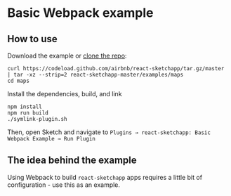 # Basic Webpack example

## How to use
Download the example or [clone the repo](http://github.com/airbnb/react-sketchapp):
```
curl https://codeload.github.com/airbnb/react-sketchapp/tar.gz/master | tar -xz --strip=2 react-sketchapp-master/examples/maps
cd maps
```

Install the dependencies, build, and link
```
npm install
npm run build
./symlink-plugin.sh
```

Then, open Sketch and navigate to `Plugins → react-sketchapp: Basic Webpack Example → Run Plugin`

## The idea behind the example

Using Webpack to build `react-sketchapp` apps requires a little bit of configuration - use this as an example.
